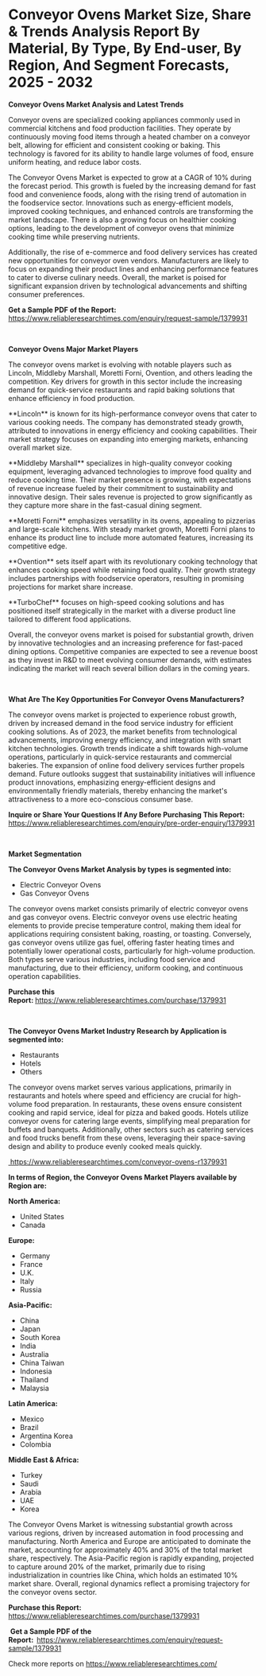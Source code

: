 <p><h1>Conveyor Ovens Market Size, Share & Trends Analysis Report By Material, By Type, By End-user, By Region, And Segment Forecasts, 2025 - 2032</h1></p><p><strong>Conveyor Ovens Market Analysis and Latest Trends</strong></p>
<p><p>Conveyor ovens are specialized cooking appliances commonly used in commercial kitchens and food production facilities. They operate by continuously moving food items through a heated chamber on a conveyor belt, allowing for efficient and consistent cooking or baking. This technology is favored for its ability to handle large volumes of food, ensure uniform heating, and reduce labor costs.</p><p>The Conveyor Ovens Market is expected to grow at a CAGR of 10% during the forecast period. This growth is fueled by the increasing demand for fast food and convenience foods, along with the rising trend of automation in the foodservice sector. Innovations such as energy-efficient models, improved cooking techniques, and enhanced controls are transforming the market landscape. There is also a growing focus on healthier cooking options, leading to the development of conveyor ovens that minimize cooking time while preserving nutrients.</p><p>Additionally, the rise of e-commerce and food delivery services has created new opportunities for conveyor oven vendors. Manufacturers are likely to focus on expanding their product lines and enhancing performance features to cater to diverse culinary needs. Overall, the market is poised for significant expansion driven by technological advancements and shifting consumer preferences.</p></p>
<p><strong>Get a Sample PDF of the Report:&nbsp;</strong> <a href="https://www.reliableresearchtimes.com/enquiry/request-sample/1379931?utm_campaign=2481&utm_medium=2&utm_source=Github&utm_content=ia&utm_term=21022025&utm_id=conveyor-ovens">https://www.reliableresearchtimes.com/enquiry/request-sample/1379931</a></p>
<p>&nbsp;</p>
<p><strong>Conveyor Ovens Major Market Players</strong></p>
<p><p>The conveyor ovens market is evolving with notable players such as Lincoln, Middleby Marshall, Moretti Forni, Ovention, and others leading the competition. Key drivers for growth in this sector include the increasing demand for quick-service restaurants and rapid baking solutions that enhance efficiency in food production.</p><p>**Lincoln** is known for its high-performance conveyor ovens that cater to various cooking needs. The company has demonstrated steady growth, attributed to innovations in energy efficiency and cooking capabilities. Their market strategy focuses on expanding into emerging markets, enhancing overall market size.</p><p>**Middleby Marshall** specializes in high-quality conveyor cooking equipment, leveraging advanced technologies to improve food quality and reduce cooking time. Their market presence is growing, with expectations of revenue increase fueled by their commitment to sustainability and innovative design. Their sales revenue is projected to grow significantly as they capture more share in the fast-casual dining segment.</p><p>**Moretti Forni** emphasizes versatility in its ovens, appealing to pizzerias and large-scale kitchens. With steady market growth, Moretti Forni plans to enhance its product line to include more automated features, increasing its competitive edge.</p><p>**Ovention** sets itself apart with its revolutionary cooking technology that enhances cooking speed while retaining food quality. Their growth strategy includes partnerships with foodservice operators, resulting in promising projections for market share increase.</p><p>**TurboChef** focuses on high-speed cooking solutions and has positioned itself strategically in the market with a diverse product line tailored to different food applications. </p><p>Overall, the conveyor ovens market is poised for substantial growth, driven by innovative technologies and an increasing preference for fast-paced dining options. Competitive companies are expected to see a revenue boost as they invest in R&D to meet evolving consumer demands, with estimates indicating the market will reach several billion dollars in the coming years.</p></p>
<p>&nbsp;</p>
<p><strong>What Are The Key Opportunities For Conveyor Ovens Manufacturers?</strong></p>
<p><p>The conveyor ovens market is projected to experience robust growth, driven by increased demand in the food service industry for efficient cooking solutions. As of 2023, the market benefits from technological advancements, improving energy efficiency, and integration with smart kitchen technologies. Growth trends indicate a shift towards high-volume operations, particularly in quick-service restaurants and commercial bakeries. The expansion of online food delivery services further propels demand. Future outlooks suggest that sustainability initiatives will influence product innovations, emphasizing energy-efficient designs and environmentally friendly materials, thereby enhancing the market's attractiveness to a more eco-conscious consumer base.</p></p>
<p><strong>Inquire or Share Your Questions If Any Before Purchasing This Report:</strong> <a href="https://www.reliableresearchtimes.com/enquiry/pre-order-enquiry/1379931?utm_campaign=2481&utm_medium=2&utm_source=Github&utm_content=ia&utm_term=21022025&utm_id=conveyor-ovens">https://www.reliableresearchtimes.com/enquiry/pre-order-enquiry/1379931</a></p>
<p>&nbsp;</p>
<p><strong>Market Segmentation</strong></p>
<p><strong>The Conveyor Ovens Market Analysis by types is segmented into:</strong></p>
<p><ul><li>Electric Conveyor Ovens</li><li>Gas Conveyor Ovens</li></ul></p>
<p><p>The conveyor ovens market consists primarily of electric conveyor ovens and gas conveyor ovens. Electric conveyor ovens use electric heating elements to provide precise temperature control, making them ideal for applications requiring consistent baking, roasting, or toasting. Conversely, gas conveyor ovens utilize gas fuel, offering faster heating times and potentially lower operational costs, particularly for high-volume production. Both types serve various industries, including food service and manufacturing, due to their efficiency, uniform cooking, and continuous operation capabilities.</p></p>
<p><strong>Purchase this Report:&nbsp;</strong><a href="https://www.reliableresearchtimes.com/purchase/1379931?utm_campaign=2481&utm_medium=2&utm_source=Github&utm_content=ia&utm_term=21022025&utm_id=conveyor-ovens">https://www.reliableresearchtimes.com/purchase/1379931</a></p>
<p>&nbsp;</p>
<p><strong>The Conveyor Ovens Market Industry Research by Application is segmented into:</strong></p>
<p><ul><li>Restaurants</li><li>Hotels</li><li>Others</li></ul></p>
<p><p>The conveyor ovens market serves various applications, primarily in restaurants and hotels where speed and efficiency are crucial for high-volume food preparation. In restaurants, these ovens ensure consistent cooking and rapid service, ideal for pizza and baked goods. Hotels utilize conveyor ovens for catering large events, simplifying meal preparation for buffets and banquets. Additionally, other sectors such as catering services and food trucks benefit from these ovens, leveraging their space-saving design and ability to produce evenly cooked meals quickly.</p></p>
<p><a href="https://www.reliableresearchtimes.com/conveyor-ovens-r1379931?utm_campaign=2481&utm_medium=2&utm_source=Github&utm_content=ia&utm_term=21022025&utm_id=conveyor-ovens">&nbsp;https://www.reliableresearchtimes.com/conveyor-ovens-r1379931</a></p>
<p><strong>In terms of Region, the Conveyor Ovens Market Players available by Region are:</strong></p>
<p>
    <p> <strong> North America: </strong>
        <ul>
            <li>United States</li>
            <li>Canada</li>
        </ul>
        </p> 
    <p> <strong> Europe: </strong>
        <ul>
            <li>Germany</li>
            <li>France</li>
            <li>U.K.</li>
            <li>Italy</li>
            <li>Russia</li>
        </ul>
        </p> 
    <p> <strong> Asia-Pacific: </strong>
        <ul>
            <li>China</li>
            <li>Japan</li>
            <li>South Korea</li>
            <li>India</li>
            <li>Australia</li>
            <li>China Taiwan</li>
            <li>Indonesia</li>
            <li>Thailand</li>
            <li>Malaysia</li>
        </ul>
        </p> 
    <p> <strong> Latin America: </strong>
        <ul>
            <li>Mexico</li>
            <li>Brazil</li>
            <li>Argentina Korea</li>
            <li>Colombia</li>
        </ul>
        </p> 
    <p> <strong> Middle East & Africa: </strong>
        <ul>
            <li>Turkey</li>
            <li>Saudi</li>
            <li>Arabia</li>
            <li>UAE</li>
            <li>Korea</li>
        </ul>
    </p>
    </p>
<p><p>The Conveyor Ovens Market is witnessing substantial growth across various regions, driven by increased automation in food processing and manufacturing. North America and Europe are anticipated to dominate the market, accounting for approximately 40% and 30% of the total market share, respectively. The Asia-Pacific region is rapidly expanding, projected to capture around 20% of the market, primarily due to rising industrialization in countries like China, which holds an estimated 10% market share. Overall, regional dynamics reflect a promising trajectory for the conveyor ovens sector.</p></p>
<p><strong>Purchase this Report: </strong><a href="https://www.reliableresearchtimes.com/purchase/1379931?utm_campaign=2481&utm_medium=2&utm_source=Github&utm_content=ia&utm_term=21022025&utm_id=conveyor-ovens">https://www.reliableresearchtimes.com/purchase/1379931</a></p>
<p>&nbsp;<strong>Get a Sample PDF of the Report:&nbsp;&nbsp;</strong><a href="https://www.reliableresearchtimes.com/enquiry/request-sample/1379931?utm_campaign=2481&utm_medium=2&utm_source=Github&utm_content=ia&utm_term=21022025&utm_id=conveyor-ovens">https://www.reliableresearchtimes.com/enquiry/request-sample/1379931</a></p>
<p><strong></strong></p>
<p>Check more reports on <a href="https://www.reliableresearchtimes.com/?utm_campaign=2481&utm_medium=2&utm_source=Github&utm_content=ia&utm_term=21022025&utm_id=conveyor-ovens">https://www.reliableresearchtimes.com/</a></p>